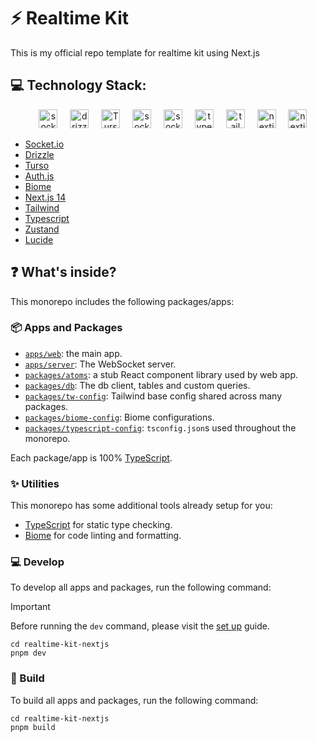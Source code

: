 # ⚡ Realtime Kit

This is my official repo template for realtime kit using Next.js

## 💻 Technology Stack:
<div align="center">
  <img width="12" />
  <img src="https://socket.io/images/logo-dark.svg" height="30" alt="socketio logo"  />
  <img width="12" />
  <img src="https://orm.drizzle.team/favicon.ico" height="30" alt="drizzle logo"  />
  <img width="12" />
  <img src="https://turso.tech/favicon.ico" height="30" alt="Turso logo"  />
  <img width="12" />
  <img src="https://authjs.dev/img/etc/logo-sm.webp" height="30" alt="socketio logo"  />
  <img width="12" />
  <img src="https://cdn.fosstodon.org/accounts/avatars/111/171/620/149/728/915/original/a0df16a682fecc6b.png" height="30" alt="socketio logo"  />
  <img width="12" />
  <img src="https://skillicons.dev/icons?i=ts" height="30" alt="typescript logo"  />
  <img width="12" />
  <img src="https://skillicons.dev/icons?i=tailwind" height="30" alt="tailwindcss logo"  />
  <img width="12" />
  <img src="https://skillicons.dev/icons?i=nextjs" height="30" alt="nextjs logo"  />
  <img width="12" />
  <img src="https://lucide.dev/logo.dark.svg" height="30" alt="nextjs logo"  />
</div>

- [Socket.io](https://socket.io/)
- [Drizzle](https://orm.drizzle.team/)
- [Turso](https://turso.tech/)
- [Auth.js](https://authjs.dev/)
- [Biome](https://biomejs.dev/)
- [Next.js 14](https://nextjs.org/)
- [Tailwind](https://tailwindcss.com/)
- [Typescript](https://typescriptlang.org/)
- [Zustand](https://docs.pmnd.rs/zustand/getting-started/introduction)
- [Lucide](https://lucide.dev/)

## ❓ What's inside?

This monorepo includes the following packages/apps:

### 📦 Apps and Packages

- [`apps/web`][apps/web]: the main app.
- [`apps/server`][apps/server]: The WebSocket server.
- [`packages/atoms`][repo/atoms]: a stub React component library used by web app.
- [`packages/db`][repo/db]: The db client, tables and custom queries.
- [`packages/tw-config`][repo/tw-config]: Tailwind base config shared across many packages.
- [`packages/biome-config`][repo/biome-config]: Biome configurations.
- [`packages/typescript-config`][repo/typescript-config]: `tsconfig.json`s used throughout the monorepo.

Each package/app is 100% [TypeScript](https://www.typescriptlang.org/).

### ✨ Utilities

This monorepo has some additional tools already setup for you:

- [TypeScript](https://www.typescriptlang.org/) for static type checking.
- [Biome](https://biomejs.dev/) for code linting and formatting.

### 💻 Develop

To develop all apps and packages, run the following command:


> [!IMPORTANT]
> Before running the `dev` command, please visit the [set up](CONFIGURING.md) guide.


```
cd realtime-kit-nextjs
pnpm dev
```

### 🔨 Build

To build all apps and packages, run the following command:

```
cd realtime-kit-nextjs
pnpm build
```


[apps/web]: /apps/web
[apps/server]: /apps/server
[repo/atoms]: /packages/atoms
[repo/biome-config]: /packages/biome-config
[repo/db]: /packages/db
[repo/tw-config]: /packages/tw-config
[repo/typescript-config]: /packages/typescript-config
